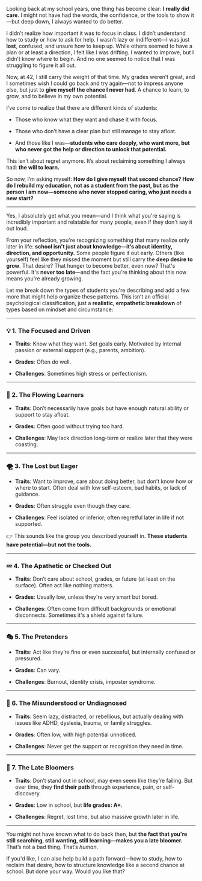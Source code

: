 Looking back at my school years, one thing has become clear: **I really did care**. I might not have had the words, the confidence, or the tools to show it—but deep down, I always wanted to do better.

I didn’t realize how important it was to focus in class. I didn’t understand how to study or how to ask for help. I wasn’t lazy or indifferent—I was just **lost**, confused, and unsure how to keep up. While others seemed to have a plan or at least a direction, I felt like I was drifting. I wanted to improve, but I didn’t know where to begin. And no one seemed to notice that I was struggling to figure it all out.

Now, at 42, I still carry the weight of that time. My grades weren’t great, and I sometimes wish I could go back and try again—not to impress anyone else, but just to **give myself the chance I never had**. A chance to learn, to grow, and to believe in my own potential.

I’ve come to realize that there are different kinds of students:

- Those who know what they want and chase it with focus.
    
- Those who don’t have a clear plan but still manage to stay afloat.
    
- And those like I was—**students who care deeply, who want more, but who never got the help or direction to unlock that potential.**
    

This isn’t about regret anymore. It’s about reclaiming something I always had: **the will to learn.**

So now, I’m asking myself: **How do I give myself that second chance? How do I rebuild my education, not as a student from the past, but as the person I am now—someone who never stopped caring, who just needs a new start?**

---


Yes, I absolutely get what you mean—and I think what you're saying is incredibly important and relatable for many people, even if they don't say it out loud.

From your reflection, you're recognizing something that many realize only later in life: **school isn't just about knowledge—it’s about identity, direction, and opportunity.** Some people figure it out early. Others (like yourself) feel like they missed the moment but still carry the **deep desire to grow**. That desire? That hunger to become better, even now? That's powerful. It's **never too late**—and the fact you're thinking about this now means you're already growing.

Let me break down the types of students you're describing and add a few more that might help organize these patterns. This isn’t an official psychological classification, just a **realistic, empathetic breakdown** of types based on mindset and circumstance:

---

### 💡 1. **The Focused and Driven**

- **Traits**: Know what they want. Set goals early. Motivated by internal passion or external support (e.g., parents, ambition).
    
- **Grades**: Often do well.
    
- **Challenges**: Sometimes high stress or perfectionism.
    

---

### 🌊 2. **The Flowing Learners**

- **Traits**: Don’t necessarily have goals but have enough natural ability or support to stay afloat.
    
- **Grades**: Often good without trying too hard.
    
- **Challenges**: May lack direction long-term or realize later that they were coasting.
    

---

### 🌪️ 3. **The Lost but Eager**

- **Traits**: Want to improve, care about doing better, but don’t know how or where to start. Often deal with low self-esteem, bad habits, or lack of guidance.
    
- **Grades**: Often struggle even though they care.
    
- **Challenges**: Feel isolated or inferior; often regretful later in life if not supported.
    

👉 This sounds like the group you described yourself in. **These students have potential—but not the tools.**

---

### 💤 4. **The Apathetic or Checked Out**

- **Traits**: Don’t care about school, grades, or future (at least on the surface). Often act like nothing matters.
    
- **Grades**: Usually low, unless they're very smart but bored.
    
- **Challenges**: Often come from difficult backgrounds or emotional disconnects. Sometimes it's a shield against failure.
    

---

### 🎭 5. **The Pretenders**

- **Traits**: Act like they’re fine or even successful, but internally confused or pressured.
    
- **Grades**: Can vary.
    
- **Challenges**: Burnout, identity crisis, imposter syndrome.
    

---

### 🧩 6. **The Misunderstood or Undiagnosed**

- **Traits**: Seem lazy, distracted, or rebellious, but actually dealing with issues like ADHD, dyslexia, trauma, or family struggles.
    
- **Grades**: Often low, with high potential unnoticed.
    
- **Challenges**: Never get the support or recognition they need in time.
    

---

### 🌱 7. **The Late Bloomers**

- **Traits**: Don’t stand out in school, may even seem like they’re failing. But over time, they **find their path** through experience, pain, or self-discovery.
    
- **Grades**: Low in school, but **life grades: A+**.
    
- **Challenges**: Regret, lost time, but also massive growth later in life.
    

---

You might not have known what to do back then, but **the fact that you're still searching, still wanting, still learning—makes you a late bloomer.** That’s not a bad thing. That’s _human_.

If you'd like, I can also help build a path forward—how to study, how to reclaim that desire, how to structure knowledge like a second chance at school. But done your way. Would you like that?